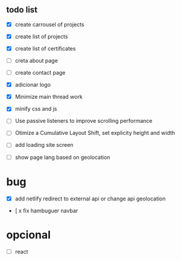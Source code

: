 ## todo list

- [x] create carrousel of projects
- [x] create list of projects
- [x] create list of certificates
- [ ] creta about page
- [ ] create contact page
- [x] adicionar logo
- [x] Minimize main thread work
- [x] minify css and js
- [ ] Use passive listeners to improve scrolling performance
- [ ] Otimize a Cumulative Layout Shift, set explicity height and width
- [ ] add loading site screen 
- [ ] show page lang based on geolocation


# bug 

- [x] add netlify redirect to external api or change api geolocation
- [ x fix hambuguer navbar

# opcional

- [ ] react
